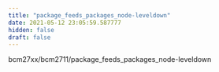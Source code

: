 ```yaml
---
title: "package_feeds_packages_node-leveldown"
date: 2021-05-12 23:05:59.587777
hidden: false
draft: false
---
```


bcm27xx/bcm2711/package_feeds_packages_node-leveldown

